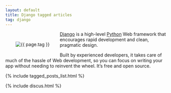 ```yaml
---
layout: default
title: Django tagged articles
tag: django
---
```


<div style="float: left; margin: 2.0rem;">
	<img src="/public/images/{{ page.tag }}.png" style="max-width: 10rem;" alt="{{ page.tag }}" />
</div>

[Django](https://www.djangoproject.com/) is a high-level [Python](/tag/python) Web framework that encourages rapid development and clean, pragmatic design. 

Built by experienced developers, it takes care of much of the hassle of Web development, so you can focus on writing your app without needing to reinvent the wheel. It’s free and open source.

{% include tagged_posts_list.html %}

{% include discus.html %}
